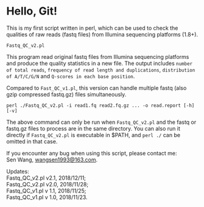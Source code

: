 # Hello, Git!

This is my first script written in perl, which can be used to check the qualities of raw reads (fastq files) from Illumina sequencing platforms (1.8+).

`Fastq_QC_v2.pl`

This program read original fastq files from Illumina sequencing platforms and produce the quality statistics in a new file. The output includes `number of total reads`, `frequency of read length and duplications`, `distribution of A/T/C/G/N` and `Q-scores in each base position`.

Compared to `Fast_QC_v1.pl`, this version can handle multiple fastq (also gzip compressed fastq.gz) files simultaneously.

`perl ./Fastq_QC_v2.pl -i read1.fq read2.fq.gz ... -o read.report [-h] [-v]`

The above command can only be run when `Fastq_QC_v2.pl` and the fastq or fastq.gz files to process are in the same directory. You can also run it directly if `Fastq_QC_v2.pl` is executable in $PATH, and `perl ./` can be omitted in that case.

If you encounter any bug when using this script, please contact me:  
Sen Wang, wangsen1993@163.com.

Updates:  
Fastq_QC_v2.pl v2.1, 2018/12/11;  
Fastq_QC_v2.pl v2.0, 2018/11/28;  
Fastq_QC_v1.pl v 1.1, 2018/11/25;  
Fastq_QC_v1.pl v 1.0, 2018/11/23.
